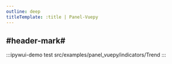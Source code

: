 ```yaml
---
outline: deep
titleTemplate: :title | Panel-Vuepy
---
```


## #header-mark#
:::ipywui-demo test
src/examples/panel_vuepy/indicators/Trend
::: 